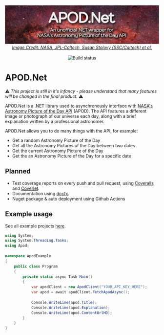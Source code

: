 <p align="center">
  <a href="#"><img alt="A C# wrapper for NASA's Astronomy Picture of the Day API." src="img/banner.jpg" /></a>
  <em><a href="https://www.nasa.gov/image-feature/revealing-the-milky-way-s-center" target="_blank">Image Credit: NASA, JPL-Caltech, Susan Stolovy (SSC/Caltech) et al.</a></em><br><br>
  <img src="https://github.com/LeMorrow/APOD.Net/workflows/Build/badge.svg" alt="Build status">
</p>

# APOD.Net
:warning: *This project is still in it's infancy - please understand that many features will be changed in the final product.* :warning:

APOD.Net is a .NET library used to asynchronously interface with [NASA's Astronomy Picture of the Day API](https://api.nasa.gov/) (APOD). The API features a  different image or photograph of our universe each day, along with a brief explanation written by a professional astronomer.

APOD.Net allows you to do many things with the API, for example:
* Get a random Astronomy Picture of the Day
* Get all the Astronomy Pictures of the Day between two dates
* Get the current Astronomy Picture of the Day
* Get the an Astronomy Picture of the Day for a specific date

## Planned
* Test coverage reports on every push and pull request, using [Coveralls](https://coveralls.io/) and [Coverlet](https://github.com/tonerdo/coverlet).
* Documentation using [docfx](https://github.com/dotnet/docfx).
* Nuget package & auto deployment using Github Actions

## Example usage
See all example projects [here](../src/ExampleUsage/).
```cs
using System;
using System.Threading.Tasks;
using Apod;

namespace ApodExample
{
    public class Program
    {
        private static async Task Main()
        {
            var apodClient = new ApodClient("YOUR_API_KEY_HERE");
            var apod = await apodClient.FetchApodAsync();

            Console.WriteLine(apod.Title);
            Console.WriteLine(apod.Explanation);
            Console.WriteLine(apod.ContentUrlHD);
        }
    }
}
```
